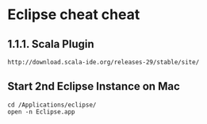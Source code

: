 # Eclipse cheat cheat


## 1.1.1. Scala Plugin

    http://download.scala-ide.org/releases-29/stable/site/


## Start 2nd Eclipse Instance on Mac

    cd /Applications/eclipse/
    open -n Eclipse.app